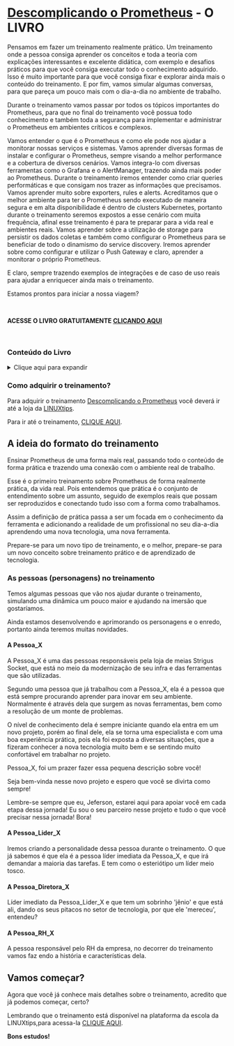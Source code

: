 # [Descomplicando o Prometheus](https://www.linuxtips.io/course/descomplicando-prometheus) - O LIVRO

Pensamos em fazer um treinamento realmente prático. Um treinamento onde a pessoa consiga aprender os conceitos e toda a teoria com explicações interessantes e excelente didática, com exemplo e desafios práticos para que você consiga executar todo o conhecimento adquirido. Isso é muito importante para que você consiga fixar e explorar ainda mais o conteúdo do treinamento.
E por fim, vamos simular algumas conversas, para que pareça um pouco mais com o dia-a-dia no ambiente de trabalho.

Durante o treinamento vamos passar por todos os tópicos importantes do Prometheus, para que no final do treinamento você possua todo conhecimento e também toda a segurança para implementar e administrar o Prometheus em ambientes críticos e complexos.

Vamos entender o que é o Prometheus e como ele pode nos ajudar a monitorar nossas serviços e sistemas. Vamos aprender diversas formas de instalar e configurar o Prometheus, sempre visando a melhor performance e a cobertura de diversos cenários.
Vamos integra-lo com diversas ferramentas como o Grafana e o AlertManager, trazendo ainda mais poder ao Prometheus. 
Durante o treinamento iremos entender como criar queries performáticas e que consigam nos trazer as informações que precisamos.
Vamos aprender muito sobre exporters, rules e alerts.
Acreditamos que o melhor ambiente para ter o Prometheus sendo executado de maneira segura e em alta disponibilidade é dentro de clusters Kubernetes, portanto durante o treinamento seremos expostos a esse cenário com muita frequência, afinal esse treinamento é para te preparar para a vida real e ambientes reais.
Vamos aprender sobre a utilização de storage para persistir os dados coletas e também como configurar o Prometheus para se beneficiar de todo o dinamismo do service discovery.
Iremos aprender sobre como configurar e utilizar o Push Gateway e claro, aprender a monitorar o próprio Prometheus.

E claro, sempre trazendo exemplos de integrações e de caso de uso reais para ajudar a enriquecer ainda mais o treinamento.

Estamos prontos para iniciar a nossa viagem?

&nbsp;

**ACESSE O LIVRO GRATUITAMENTE [CLICANDO AQUI](https://livro.descomplicandoprometheus.com.br)**

&nbsp;

### Conteúdo do Livro

<details>
<summary>Clique aqui para expandir</summary>

- **[DAY-1](day-1/README.md) - Em revisão...**
    - [Por que precisamos de ferramentas como o Prometheus?](day-1/README.md#por-que-precisamos-de-ferramentas-como-o-prometheus)
    - [O que é monitorar?](day-1/README.md#o-que-e-monitorar)
        - [O monitoramento e a observabilidade](day-1/README.md#o-monitoramento-e-a-observabilidade)
    - [O que é o Prometheus?](day-1/README.md#o-que-e-o-prometheus)
        - [A arquitetura do Prometheus](day-1/README.md#a-arquitetura-do-prometheus)
    - [Instalando o Prometheus](day-1/README.md#instalando-o-prometheus)
        - [Executando o Prometheus em um node Linux](day-1/README.md#executando-o-prometheus-em-um-node-linux)
        - [Instalação do Prometheus no Linux](day-1/README.md#instalação-do-prometheus-no-linux)
    - [A sua lição de casa](day-1/README.md#a-sua-lição-de-casa)
    - [Desafio do Day-1](day-1/README.md#desafio-do-day-1)
    - [Final do Day-1](day-1/README.md#final-do-day-1)

- **[DAY-2](day-2/README.md) - Em revisão...**
    - [O Data Model do Prometheus](day-2/README.md#o-data-model-do-prometheus)
    - [As queries do Prometheus e o PromQL](day-2/README.md#as-queries-do-prometheus-e-o-promql)
    - [O nosso primeiro exporter](day-2/README.md#o-nosso-primeiro-exporter)
    - [Nosso Primeiro Exporter no Container](day-2/README.md#nosso-primeiro-exporter-no-container)
    - [Os Targets do Prometheus](day-2/README.md#os-targets-do-prometheus)
    - [Visualizando as métricas do nosso primeiro exporter](day-2/README.md#visualizando-as-métricas-do-nosso-primeiro-exporter)
    - [Conhecendo um pouco mais sobre os tipos de dados do Prometheus](day-2/README.md#conhecendo-um-pouco-mais-sobre-os-tipos-de-dados-do-prometheus) 
    - [gauge: Medidor](day-2/README.md#gauge-medidor)
    - [counter: Contador](day-2/README.md#counter-contador)
    - [summary: Resumo](day-2/README.md#summary-resumo)
    - [histogram: Histograma](day-2/README.md#histogram-histograma)
    - [Chega por hoje!](day-2/README.md#chega-por-hoje)
    - [Lição de casa](day-2/README.md#lição-de-casa)

- **[DAY-3](day-3/README.md) - Em revisão...**
    - [Criando o nosso segundo exporter](day-3/README.md#criando-o-nosso-segundo-exporter)
        - [Criando o nosso exporter usando Go](day-3/README.md#criando-o-nosso-exporter-usando-go)
        - [Adicionando o nosso exporter no container](day-3/README.md#adicionando-o-nosso-exporter-no-container)
        - [Adicionando o novo Target no Prometheus](day-3/README.md#adicionando-o-novo-target-no-prometheus)
    - [As Funções](day-3/README.md#as-funções)
    - [A função rate](day-3/README.md#a-função-rate)
    - [A função irate](day-3/README.md#a-função-irate)
    - [A função delta](day-3/README.md#a-função-delta)
    - [A função increase](day-3/README.md#a-função-increase)
    - [A função sum](day-3/README.md#a-função-sum)
    - [A função count](day-3/README.md#a-função-count)
    - [A função avg](day-3/README.md#a-função-avg)
    - [A função min](day-3/README.md#a-função-min)
    - [A função max](day-3/README.md#a-função-max)
    - [A função avg_over_time](day-3/README.md#a-função-avg_over_time)
    - [A função sum_over_time](day-3/README.md#a-função-sum_over_time)
    - [A função max_over_time](day-3/README.md#a-função-max_over_time)
    - [A função min_over_time](day-3/README.md#a-função-min_over_time)
    - [A função stddev_over_time](day-3/README.md#a-função-stddev_over_time)
    - [A função by](day-3/README.md#a-função-by)
    - [A função without](day-3/README.md#a-função-without)
    - [A função histogram_quantile e quantile](day-3/README.md#a-função-histogram_quantile-e-quantile)
    - [Praticando e usando as funções](day-3/README.md#praticando-e-usando-as-funções)
    - [Operadores](day-3/README.md#operadores)
        - [Operador de igualdade](day-3/README.md#operador-de-igualdade)
        - [Operador de diferença](day-3/README.md#operador-de-diferença)
        - [Operador de maior que](day-3/README.md#operador-de-maior-que)
        - [Operador de menor que](day-3/README.md#operador-de-menor-que)
        - [Operador de maior ou igual que](day-3/README.md#operador-de-maior-ou-igual-que)
        - [Operador de menor ou igual que](day-3/README.md#operador-de-menor-ou-igual-que)
        - [Operador de multiplicação](day-3/README.md#operador-de-multiplicação)
        - [Operador de divisão](day-3/README.md#operador-de-divisão)
        - [Operador de adição](day-3/README.md#operador-de-adição)
        - [Operador de subtração](day-3/README.md#operador-de-subtração)
        - [Operador de modulo](day-3/README.md#operador-de-modulo)
        - [Operador de potenciação](day-3/README.md#operador-de-potenciação)
        - [Operador de agrupamento](day-3/README.md#operador-de-agrupamento)
        - [Operador de concatenação](day-3/README.md#operador-de-concatenação)
        - [Operador de comparação de strings](day-3/README.md#operador-de-comparação-de-strings)
        - [Chega de operadores por hoje](day-3/README.md#chega-de-operadores-por-hoje)
    - [O Node Exporter](day-3/README.md#o-node-exporter)
        - [Os Collectors](day-3/README.md#os-collectors)
        - [Instalação do Node Exporter no Linux](day-3/README.md#instalação-do-node-exporter-no-linux)
        - [Adicionando o Node Exporter no Prometheus](day-3/README.md#adicionando-o-node-exporter-no-prometheus)
        - [Habilitando novos collectors no Node Exporter](day-3/README.md#habilitando-novos-collectors-no-node-exporter)
    - [Algumas queries capturando métricas do Node Exporter](day-3/README.md#algumas-queries-capturando-métricas-do-node-exporter)
    - [O Grafana](day-3/README.md#o-grafana)
    - [Instalação do Grafana](day-3/README.md#instalação-do-grafana)
    - [Adicionando o Prometheus como Data Source](day-3/README.md#adicionando-o-prometheus-como-data-source)
    - [Criando o nosso primeiro Dashboard](day-3/README.md#criando-o-nosso-primeiro-dashboard)
    - [Chega por hoje!](day-3/README.md#chega-por-hoje)
    - [Lição de casa](day-3/README.md#lição-de-casa)
    - [Referências](day-3/README.md#referências)

- **[DAY-4](day-4/README.md) - Em revisão...**
    - [O que iremos ver hoje?](day-4/README.md#o-que-iremos-ver-hoje)
    - [Conteúdo do Day-4](day-4/README.md#conteúdo-do-day-4)
    - [O Grafana](day-4/README.md#o-grafana)
    - [Instalando o Grafana](day-4/README.md#instalando-o-grafana)
    - [Adicionando o Prometheus como Data Source](day-4/README.md#adicionando-o-prometheus-como-data-source)
    - [Criando o nosso primeiro Dashboard](day-4/README.md#criando-o-nosso-primeiro-dashboard)
    - [Alertmanager](day-4/README.md#alertmanager)
    - [Instalando o Alertmanager](day-4/README.md#instalando-o-alertmanager)

- **[DAY-5](day-5/README.md) - Em revisão...**

- **[DAY-6](day-6/README.md) - Em revisão...**
    - [O que iremos ver hoje](day-6/README.md#o-que-iremos-ver-hoje)
    - [Conteúdo do Day-6](day-6/README.md#conteúdo-do-day-6)
    - [O que é o kube-prometheus](day-6/README.md#o-que-é-o-kube-prometheus)
    - [Instalando o nosso cluster Kubernetes](day-6/README.md#instalando-o-nosso-cluster-kubernetes)
    - [Instalando o Kube-Prometheus](day-6/README.md#instalando-o-kube-prometheus)
    - [Acessando o Grafana](day-6/README.md#acessando-o-grafana)
    - [Acessando o Prometheus](day-6/README.md#acessando-o-prometheus)
    - [Acessando o AlertManager](day-6/README.md#acessando-o-alertmanager)
    - [Chega por hoje!](day-6/README.md#chega-por-hoje)
    - [Lição de casa](day-6/README.md#lição-de-casa)

- **[DAY-7](day-7/README.md) - Em revisão...**
    - [O que iremos ver hoje?](day-7/README.md#o-que-iremos-ver-hoje)
    - [Conteúdo do Day-7](day-7/README.md#conteúdo-do-day-7)
    - [Os ServiceMonitors](day-7/README.md#os-servicemonitors)
    - [Criando um ServiceMonitor](day-7/README.md#criando-um-servicemonitor)
    - [Os PodMonitors](day-7/README.md#os-podmonitors)
    - [Criando um PodMonitor](day-7/README.md#criando-um-podmonitor)
    - [Criando nosso primeiro alerta](day-7/README.md#criando-nosso-primeiro-alerta)
    - [O que é um PrometheusRule?](day-7/README.md#o-que-é-um-prometheusrule)
        - [Criando um PrometheusRule](day-7/README.md#criando-um-prometheusrule)
    - [Chega por hoje!](day-7/README.md#chega-por-hoje)
    - [Lição de casa](day-7/README.md#lição-de-casa)

- **[DAY-8](day-8/README.md) - Em revisão...**
    - [O que iremos ver hoje?](day-8/README.md#o-que-iremos-ver-hoje)
    - [Conteúdo do Day-8](day-8/README.md#conteúdo-do-day-8)
    - [Vamos brincar com as métricas do Kubernetes](day-8/README.md#vamos-brincar-com-as-métricas-do-kubernetes)
        - [O que podemos saber sobre os nodes do nosso cluster?](day-8/README.md#o-que-podemos-saber-sobre-os-nodes-do-nosso-cluster)
        - [Quantos nós temos no nosso cluster?](day-8/README.md#quantos-nós-temos-no-nosso-cluster)
        - [Qual a quantidade de CPU e memória que cada nó tem?](day-8/README.md#qual-a-quantidade-de-cpu-e-memória-que-cada-nó-tem)
        - [O nó está disponível para receber novos pods?](day-8/README.md#o-nó-está-disponível-para-receber-novos-pods)
        - [Qual a quantidade de informação que cada nó está recebendo e enviando?](day-8/README.md#qual-a-quantidade-de-informação-que-cada-nó-está-recebendo-e-enviando)
        - [Quantos pods estão rodando em cada nó?](day-8/README.md#quantos-pods-estão-rodando-em-cada-nó)
    - [Agora vamos saber se o nosso cluster está com problemas](day-8/README.md#agora-vamos-saber-se-o-nosso-cluster-está-com-problemas)
        - [O que podemos saber sobre os pods do nosso cluster?](day-8/README.md#o-que-podemos-saber-sobre-os-pods-do-nosso-cluster)
        - [Quantos pods estão rodando no nosso cluster?](day-8/README.md#quantos-pods-estão-rodando-no-nosso-cluster)
        - [Quantos pods estão com problemas?](day-8/README.md#quantos-pods-estão-com-problemas)
        - [Verificar os pods e os limites de memória e CPU configurados](day-8/README.md#verificar-os-pods-e-os-limites-de-memória-e-cpu-configurados)
        - [Verificar se o cluster está com problemas relacionados ao disco](day-8/README.md#verificar-se-o-cluster-está-com-problemas-relacionados-ao-disco)
        - [Verificar se o cluster está com problemas relacionados a memória](day-8/README.md#verificar-se-o-cluster-está-com-problemas-relacionados-a-memória)
    - [E como saber se meus deployments estão com problemas?](day-8/README.md#e-como-saber-se-meus-deployments-estão-com-problemas)
        - [Quantos deployments estão rodando no meu cluster?](day-8/README.md#quantos-deployments-estão-rodando-no-meu-cluster)
        - [Quantos deployments estão com problemas?](day-8/README.md#quantos-deployments-estão-com-problemas)
        - [Qual o status dos meus deployments?](day-8/README.md#qual-o-status-dos-meus-deployments)
    - [E como saber se meus serviços estão com problemas?](day-8/README.md#e-como-saber-se-meus-serviços-estão-com-problemas)
        - [Quantos serviços estão rodando no meu cluster?](day-8/README.md#quantos-serviços-estão-rodando-no-meu-cluster)
        - [Todos os meus serviços estão com endpoints?](day-8/README.md#todos-os-meus-serviços-estão-com-endpoints)
        - [Todos os meus serviços estão com endpoints ativos?](day-8/README.md#todos-os-meus-serviços-estão-com-endpoints-ativos)
    - [Como eu posso modificar as configurações do meu Prometheus?](day-8/README.md#como-eu-posso-modificar-as-configurações-do-meu-prometheus)
        - [Definindo o nosso Prometheus](day-8/README.md#definindo-o-nosso-prometheus)
        - [Definindo o nosso Alertmanager](day-8/README.md#definindo-o-nosso-alertmanager)

- **[DAY-9](day-9/README.md) - Em revisão...**
    - [O que iremos ver hoje?](#o-que-iremos-ver-hoje)
    - [Conteúdo do Day-9](#conteúdo-do-day-9)
    - [O que é Relabeling?](#o-que-é-relabeling)
    - [Como funciona o Relabeling?](#como-funciona-o-relabeling)
    - [Exemplos de uso do Relabeling](#exemplos-de-uso-do-relabeling)
        - [ Removendo uma métrica baseado em uma label](#-removendo-uma-métrica-baseado-em-uma-label)
        - [Junta duas labels em uma só](#junta-duas-labels-em-uma-só)
        - [Adicionando uma nova label](#adicionando-uma-nova-label)
        - [Armazenando somente métricas específicas](#armazenando-somente-métricas-específicas)
        - [Mapeando todas as labels do Kubernetes](#mapeando-todas-as-labels-do-kubernetes)
    - [As meta labels do Prometheus](as-metas-labels-do-prometheus)

</details>


### Como adquirir o treinamento?

Para adquirir o treinamento [Descomplicando o Prometheus](https://www.linuxtips.io/course/descomplicando-prometheus) você deverá ir até a loja da [LINUXtips](https://www.linuxtips.io/).

Para ir até o treinamento, [CLIQUE AQUI](https://www.linuxtips.io/course/descomplicando-prometheus).


## A ideia do formato do treinamento

Ensinar Prometheus de uma forma mais real, passando todo o conteúdo de forma prática e trazendo uma conexão com o ambiente real de trabalho.

Esse é o primeiro treinamento sobre Prometheus de forma realmente prática, da vida real. Pois entendemos que prática é o conjunto de entendimento sobre um assunto, seguido de exemplos reais que possam ser reproduzidos e conectando tudo isso com a forma como trabalhamos.

Assim a definição de prática passa a ser um focada em o conhecimento da ferramenta e adicionando a realidade de um profissional no seu dia-a-dia aprendendo uma nova tecnologia, uma nova ferramenta.

Prepare-se para um novo tipo de treinamento, e o melhor, prepare-se para um novo conceito sobre treinamento prático e de aprendizado de tecnologia.

### As pessoas (personagens) no treinamento

Temos algumas pessoas que vão nos ajudar durante o treinamento, simulando uma dinâmica um pouco maior e ajudando na imersão que gostaríamos. 


Ainda estamos desenvolvendo e aprimorando os personagens e o enredo, portanto ainda teremos muitas novidades.


#### A Pessoa_X

A Pessoa_X é uma das pessoas responsáveis pela loja de meias Strigus Socket, que está no meio da modernização de seu infra e das ferramentas que são utilizadas.

Segundo uma pessoa que já trabalhou com a Pessoa_X, ela é a pessoa que está sempre procurando aprender para inovar em seu ambiente. Normalmente é através dela que surgem as novas ferramentas, bem como a resolução de um monte de problemas.

O nível de conhecimento dela é sempre iniciante quando ela entra em um novo projeto, porém ao final dele, ela se torna uma especialista e com uma boa experiência prática, pois ela foi exposta a diversas situações, que a fizeram conhecer a nova tecnologia muito bem e se sentindo muito confortável em trabalhar no projeto.

Pessoa_X, foi um prazer fazer essa pequena descrição sobre você! 

Seja bem-vinda nesse novo projeto e espero que você se divirta como sempre! 

Lembre-se sempre que eu, Jeferson, estarei aqui para apoiar você em cada etapa dessa jornada! Eu sou o seu parceiro nesse projeto e tudo o que você precisar nessa jornada! Bora!


#### A Pessoa_Lider_X

Iremos criando a personalidade dessa pessoa durante o treinamento.
O que já sabemos é que ela é a pessoa líder imediata da Pessoa_X, e que irá demandar a maioria das tarefas. E tem como o esteriótipo um líder meio tosco.

#### A Pessoa_Diretora_X

Líder imediato da Pessoa_Lider_X e que tem um sobrinho 'jênio' e que está ali, dando os seus pitacos no setor de tecnologia, por que ele 'mereceu', entendeu?


#### A Pessoa_RH_X

A pessoa responsável pelo RH da empresa, no decorrer do treinamento vamos faz
endo a história e características dela.


## Vamos começar?

Agora que você já conhece mais detalhes sobre o treinamento, acredito que já podemos começar, certo?

Lembrando que o treinamento está disponível na plataforma da escola da LINUXtips,para acessa-la [CLIQUE AQUI](https://linuxtips.io).


**Bons estudos!**

